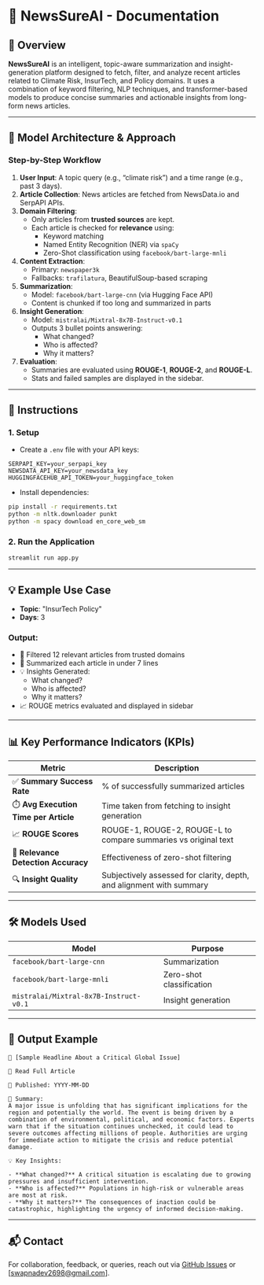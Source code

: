 
# 🧾 NewsSureAI - Documentation

## 📌 Overview

**NewsSureAI** is an intelligent, topic-aware summarization and insight-generation platform designed to fetch, filter, and analyze recent articles related to Climate Risk, InsurTech, and Policy domains. It uses a combination of keyword filtering, NLP techniques, and transformer-based models to produce concise summaries and actionable insights from long-form news articles.

---

## 🧠 Model Architecture & Approach

### Step-by-Step Workflow

1. **User Input**: A topic query (e.g., “climate risk”) and a time range (e.g., past 3 days).
2. **Article Collection**: News articles are fetched from NewsData.io and SerpAPI APIs.
3. **Domain Filtering**:
   - Only articles from **trusted sources** are kept.
   - Each article is checked for **relevance** using:
     - Keyword matching
     - Named Entity Recognition (NER) via `spaCy`
     - Zero-Shot classification using `facebook/bart-large-mnli`
4. **Content Extraction**:
   - Primary: `newspaper3k`
   - Fallbacks: `trafilatura`, BeautifulSoup-based scraping
5. **Summarization**:
   - Model: `facebook/bart-large-cnn` (via Hugging Face API)
   - Content is chunked if too long and summarized in parts
6. **Insight Generation**:
   - Model: `mistralai/Mixtral-8x7B-Instruct-v0.1`
   - Outputs 3 bullet points answering:
     - What changed?
     - Who is affected?
     - Why it matters?
7. **Evaluation**:
   - Summaries are evaluated using **ROUGE-1**, **ROUGE-2**, and **ROUGE-L**.
   - Stats and failed samples are displayed in the sidebar.

---

## 🔧 Instructions

### 1. Setup

- Create a `.env` file with your API keys:

```dotenv
SERPAPI_KEY=your_serpapi_key
NEWSDATA_API_KEY=your_newsdata_key
HUGGINGFACEHUB_API_TOKEN=your_huggingface_token
```

- Install dependencies:

```bash
pip install -r requirements.txt
python -m nltk.downloader punkt
python -m spacy download en_core_web_sm
```

### 2. Run the Application

```bash
streamlit run app.py
```

---

## 💡 Example Use Case

- **Topic**: "InsurTech Policy"
- **Days**: 3

### Output:

- 🎯 Filtered 12 relevant articles from trusted domains
- 📃 Summarized each article in under 7 lines
- 💡 Insights Generated:
  - What changed?
  - Who is affected?
  - Why it matters?
- 📈 ROUGE metrics evaluated and displayed in sidebar

---

## 📊 Key Performance Indicators (KPIs)

| Metric | Description |
|--------|-------------|
| ✅ **Summary Success Rate** | % of successfully summarized articles |
| ⏱️ **Avg Execution Time per Article** | Time taken from fetching to insight generation |
| 📈 **ROUGE Scores** | ROUGE-1, ROUGE-2, ROUGE-L to compare summaries vs original text |
| 🎯 **Relevance Detection Accuracy** | Effectiveness of zero-shot filtering |
| 🔍 **Insight Quality** | Subjectively assessed for clarity, depth, and alignment with summary |

---

## 🛠️ Models Used

| Model | Purpose |
|-------|---------|
| `facebook/bart-large-cnn` | Summarization |
| `facebook/bart-large-mnli` | Zero-shot classification |
| `mistralai/Mixtral-8x7B-Instruct-v0.1` | Insight generation |

---

## 📁 Output Example
```
📌 [Sample Headline About a Critical Global Issue]

🔗 Read Full Article

📅 Published: YYYY-MM-DD

📝 Summary:  
A major issue is unfolding that has significant implications for the region and potentially the world. The event is being driven by a combination of environmental, political, and economic factors. Experts warn that if the situation continues unchecked, it could lead to severe outcomes affecting millions of people. Authorities are urging for immediate action to mitigate the crisis and reduce potential damage.

💡 Key Insights:

- **What changed?** A critical situation is escalating due to growing pressures and insufficient intervention.  
- **Who is affected?** Populations in high-risk or vulnerable areas are most at risk.  
- **Why it matters?** The consequences of inaction could be catastrophic, highlighting the urgency of informed decision-making.
```

---

## 📬 Contact

For collaboration, feedback, or queries, reach out via [GitHub Issues](https://github.com/swapna-d-2698/NewsSureAI/issues) or [swapnadev2698@gmail.com].
